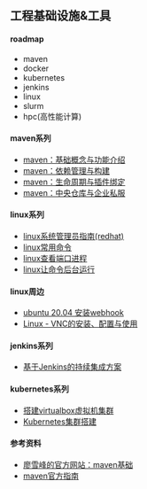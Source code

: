 ## 工程基础设施&工具

#### roadmap

- maven
- docker
- kubernetes
- jenkins
- linux
- slurm
- hpc(高性能计算)

#### maven系列

- [maven：基础概念与功能介绍](/docs/maven/)
- [maven：依赖管理与构建](/docs/maven/)
- [maven：生命周期与插件绑定](/docs/maven/)
- [maven：中央仓库与企业私服](/docs/maven/)

#### linux系列
- [linux系统管理员指南(redhat)](https://access.redhat.com/documentation/en-us/red_hat_enterprise_linux/7/html-single/system_administrators_guide/index)
- [linux常用命令](/docs/linux/linux常用命令.md)
- [linux查看端口进程](https://cloud.tencent.com/developer/article/1721588)
- [linux让命令后台运行](https://zhuanlan.zhihu.com/p/389045898)
#### linux周边 
- [ubuntu 20.04 安装webhook](/docs/linux/ubuntu20.04安装webhook.md)
- [Linux - VNC的安装、配置与使用](docs/linux/Linux-VNC的安装、配置与使用.md)


#### jenkins系列

- [基于Jenkins的持续集成方案](docs/jenkins/基于jenkins的持续集成方案.md)

#### kubernetes系列

- [搭建virtualbox虚拟机集群](docs/kubernetes/搭建virtualbox虚拟机集群.md)
- [Kubernetes集群搭建](docs/kubernetes/Kubernetes集群搭建.md)

#### 参考资料

- [廖雪峰的官方网站：maven基础](https://www.liaoxuefeng.com/wiki/1252599548343744/1309301146648610)
- [maven官方指南](https://maven.apache.org/guides/getting-started/maven-in-five-minutes.html)